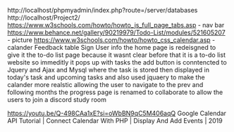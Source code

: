 http://localhost/phpmyadmin/index.php?route=/server/databases
http://localhost/Project2/
https://www.w3schools.com/howto/howto_js_full_page_tabs.asp - nav bar 
https://www.behance.net/gallery/90219979/Todo-List/modules/521605207 - picture 
https://www.w3schools.com/howto/howto_css_calendar.asp - calander
Feedback table
Sign User info
the home page is redeisgned to give it the to-do list page because it wasnt clear before that it is a to-do list website so immeditly it pops up with tasks 
the add button is conntencted to Jquery and Ajax and Mysql where the task is stored then displayed in today's task and upcoming tasks 
and also used jquaery to make the calander more realstic allowing the user to navigate to the prev and following months
the progress page is renamed to collaborate to allow the users to join a discord study room 


https://youtu.be/Q-498CAa1xE?si=oWbBN9qC5M406aqQ Google Calendar API Tutorial | Connect Calendar With PHP | Display And Add Events | 2019
